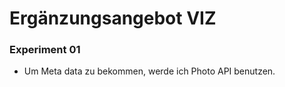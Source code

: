 # Ergänzungsangebot VIZ

### Experiment 01
- Um Meta data zu bekommen, werde ich Photo API benutzen. 
